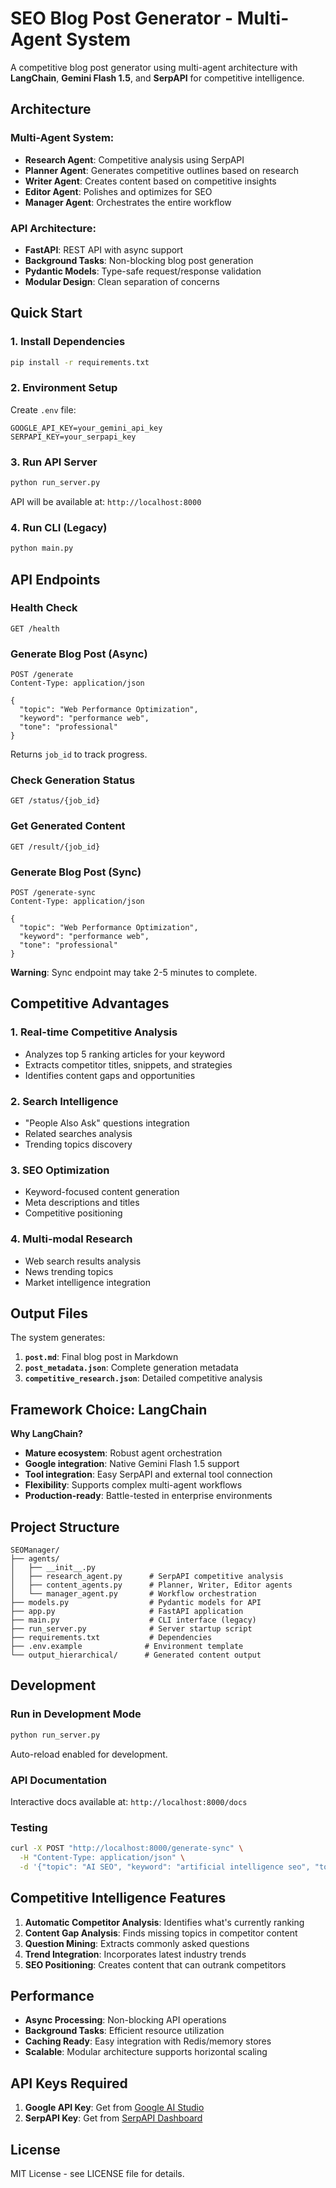# SEO Blog Post Generator - Multi-Agent System

A competitive blog post generator using multi-agent architecture with **LangChain**, **Gemini Flash 1.5**, and **SerpAPI** for competitive intelligence.

## Architecture

### Multi-Agent System:
- **Research Agent**: Competitive analysis using SerpAPI
- **Planner Agent**: Generates competitive outlines based on research
- **Writer Agent**: Creates content based on competitive insights
- **Editor Agent**: Polishes and optimizes for SEO
- **Manager Agent**: Orchestrates the entire workflow

### API Architecture:
- **FastAPI**: REST API with async support
- **Background Tasks**: Non-blocking blog post generation
- **Pydantic Models**: Type-safe request/response validation
- **Modular Design**: Clean separation of concerns

## Quick Start

### 1. Install Dependencies
```bash
pip install -r requirements.txt
```

### 2. Environment Setup
Create `.env` file:
```env
GOOGLE_API_KEY=your_gemini_api_key
SERPAPI_KEY=your_serpapi_key
```

### 3. Run API Server
```bash
python run_server.py
```

API will be available at: `http://localhost:8000`

### 4. Run CLI (Legacy)
```bash
python main.py
```

## API Endpoints

### Health Check
```http
GET /health
```

### Generate Blog Post (Async)
```http
POST /generate
Content-Type: application/json

{
  "topic": "Web Performance Optimization",
  "keyword": "performance web",
  "tone": "professional"
}
```

Returns `job_id` to track progress.

### Check Generation Status
```http
GET /status/{job_id}
```

### Get Generated Content
```http
GET /result/{job_id}
```

### Generate Blog Post (Sync)
```http
POST /generate-sync
Content-Type: application/json

{
  "topic": "Web Performance Optimization",
  "keyword": "performance web",
  "tone": "professional"
}
```

**Warning**: Sync endpoint may take 2-5 minutes to complete.

## Competitive Advantages

### 1. **Real-time Competitive Analysis**
- Analyzes top 5 ranking articles for your keyword
- Extracts competitor titles, snippets, and strategies
- Identifies content gaps and opportunities

### 2. **Search Intelligence**
- "People Also Ask" questions integration
- Related searches analysis
- Trending topics discovery

### 3. **SEO Optimization**
- Keyword-focused content generation
- Meta descriptions and titles
- Competitive positioning

### 4. **Multi-modal Research**
- Web search results analysis
- News trending topics
- Market intelligence integration

## Output Files

The system generates:

1. **`post.md`**: Final blog post in Markdown
2. **`post_metadata.json`**: Complete generation metadata
3. **`competitive_research.json`**: Detailed competitive analysis

## Framework Choice: LangChain

**Why LangChain?**
- **Mature ecosystem**: Robust agent orchestration
- **Google integration**: Native Gemini Flash 1.5 support
- **Tool integration**: Easy SerpAPI and external tool connection
- **Flexibility**: Supports complex multi-agent workflows
- **Production-ready**: Battle-tested in enterprise environments

## Project Structure

```
SEOManager/
├── agents/
│   ├── __init__.py
│   ├── research_agent.py      # SerpAPI competitive analysis
│   ├── content_agents.py      # Planner, Writer, Editor agents
│   └── manager_agent.py       # Workflow orchestration
├── models.py                  # Pydantic models for API
├── app.py                     # FastAPI application
├── main.py                    # CLI interface (legacy)
├── run_server.py              # Server startup script
├── requirements.txt           # Dependencies
├── .env.example              # Environment template
└── output_hierarchical/      # Generated content output
```

## Development

### Run in Development Mode
```bash
python run_server.py
```

Auto-reload enabled for development.

### API Documentation
Interactive docs available at: `http://localhost:8000/docs`

### Testing
```bash
curl -X POST "http://localhost:8000/generate-sync" \
  -H "Content-Type: application/json" \
  -d '{"topic": "AI SEO", "keyword": "artificial intelligence seo", "tone": "technical"}'
```

## Competitive Intelligence Features

1. **Automatic Competitor Analysis**: Identifies what's currently ranking
2. **Content Gap Analysis**: Finds missing topics in competitor content
3. **Question Mining**: Extracts commonly asked questions
4. **Trend Integration**: Incorporates latest industry trends
5. **SEO Positioning**: Creates content that can outrank competitors

## Performance

- **Async Processing**: Non-blocking API operations
- **Background Tasks**: Efficient resource utilization
- **Caching Ready**: Easy integration with Redis/memory stores
- **Scalable**: Modular architecture supports horizontal scaling

## API Keys Required

1. **Google API Key**: Get from [Google AI Studio](https://makersuite.google.com/app/apikey)
2. **SerpAPI Key**: Get from [SerpAPI Dashboard](https://serpapi.com/dashboard)

## License

MIT License - see LICENSE file for details.